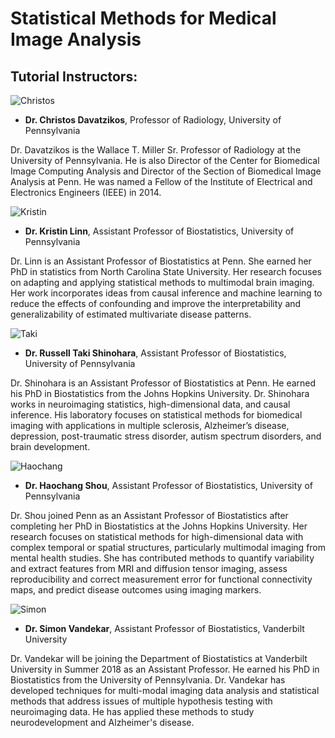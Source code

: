 # Statistical Methods for Medical Image Analysis

## Tutorial Instructors:

![Christos](https://github.com/kalinn/MICCAI-2018/images/christos.jpg "Christos")

- **Dr. Christos Davatzikos**, Professor of Radiology, University of Pennsylvania

Dr. Davatzikos is the Wallace T. Miller Sr. Professor of Radiology at the University of Pennsylvania. He is also Director of the Center for Biomedical Image Computing Analysis and Director of the Section of Biomedical Image Analysis at Penn. He was named a Fellow of the Institute of Electrical and Electronics Engineers (IEEE) in 2014.

![Kristin](https://github.com/kalinn/MICCAI-2018/images/kristin.png "Kristin")

- **Dr. Kristin Linn**, Assistant Professor of Biostatistics, University of Pennsylvania

Dr. Linn is an Assistant Professor of Biostatistics at Penn. She earned her PhD in statistics from North Carolina State University. Her research focuses on adapting and applying statistical methods to multimodal brain imaging. Her work incorporates ideas from causal inference and machine learning to reduce the effects of confounding and improve the interpretability and generalizability of estimated multivariate disease patterns.

![Taki](https://github.com/kalinn/MICCAI-2018/images/taki.jpg "Taki")

- **Dr. Russell Taki Shinohara**, Assistant Professor of Biostatistics, University of Pennsylvania

Dr. Shinohara is an Assistant Professor of Biostatistics at Penn. He earned his PhD in Biostatistics from the Johns Hopkins University.  Dr. Shinohara works in neuroimaging statistics, high-dimensional data, and causal inference. His laboratory focuses on statistical methods for biomedical imaging with applications in multiple sclerosis, Alzheimer’s disease, depression, post-traumatic stress disorder, autism spectrum disorders, and brain development. 

![Haochang](https://github.com/kalinn/MICCAI-2018/images/haochang.jpg "Haochang")

- **Dr. Haochang Shou**, Assistant Professor of Biostatistics, University of Pennsylvania

Dr. Shou joined Penn as an Assistant Professor of Biostatistics after completing her PhD in Biostatistics at the Johns Hopkins University. Her research focuses on statistical methods for high-dimensional data with complex temporal or spatial structures, particularly multimodal imaging from mental health studies. She has contributed methods to quantify variability and extract features from MRI and diffusion tensor imaging, assess reproducibility and correct measurement error for functional connectivity maps, and predict disease outcomes using imaging markers.

![Simon](https://github.com/kalinn/MICCAI-2018/images/simon.jpg "Simon")

- **Dr. Simon Vandekar**, Assistant Professor of Biostatistics, Vanderbilt University

Dr. Vandekar will be joining the Department of Biostatistics at Vanderbilt University in Summer 2018 as an Assistant Professor. He earned his PhD in Biostatistics from the University of Pennsylvania. Dr. Vandekar has developed techniques for multi-modal imaging data analysis and statistical methods that address issues of multiple hypothesis testing with neuroimaging data. He has applied these methods to study neurodevelopment and Alzheimer's disease.

